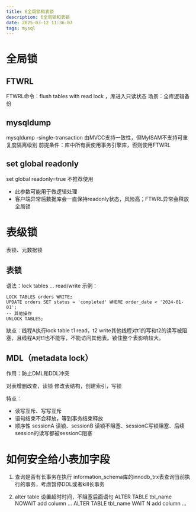 ```yaml
---
title: 6全局锁和表锁
description: 6全局锁和表锁
date: 2025-03-12 11:36:07
tags: mysql
---
```

# 全局锁
## FTWRL
FTWRL命令：flush tables with read lock ，库进入只读状态
场景：全库逻辑备份

## mysqldump
mysqldump -single-transaction 由MVCC支持一致性，但MyISAM不支持可重复度隔离级别
前提条件：库中所有表使用事务引擎库，否则使用FTWRL

## set global readonly
set global readonly=true
不推荐使用
- 此参数可能用于做逻辑处理
- 客户端异常后数据库会一直保持readonly状态，风险高；FTWRL异常会释放全局锁

# 表级锁 
表锁、元数据锁

## 表锁
语法：lock tables ... read/write
示例：
```
LOCK TABLES orders WRITE;
UPDATE orders SET status = 'completed' WHERE order_date < '2024-01-01';
-- 其他操作
UNLOCK TABLES;
```

缺点：线程A执行lock table t1 read，t2 write其他线程对t1的写和t2的读写被阻塞，且线程A对t1也不能写，不能访问其他表。锁住整个表影响较大。

## MDL（metadata lock）
作用：防止DML和DDL冲突

对表增删改查，读锁
修改表结构，创建索引，写锁

特点：
- 读写互斥、写写互斥
- 语句结束不会释放，等到事务结束释放
- 顺序性
sessionA 读锁、sessionB 读锁不阻塞、sessionC写锁阻塞、后续session的读写都被sessionC阻塞

# 如何安全给小表加字段
1. 查询是否有长事务在执行
information_schema库的innodb_trx表查询当前执行的事务，考虑暂停DDL或者kill长事务

2. alter table 设置超时时间，不阻塞后面语句
ALTER TABLE tbl_name NOWAIT add column ...
ALTER TABLE tbl_name WAIT N add column ...


